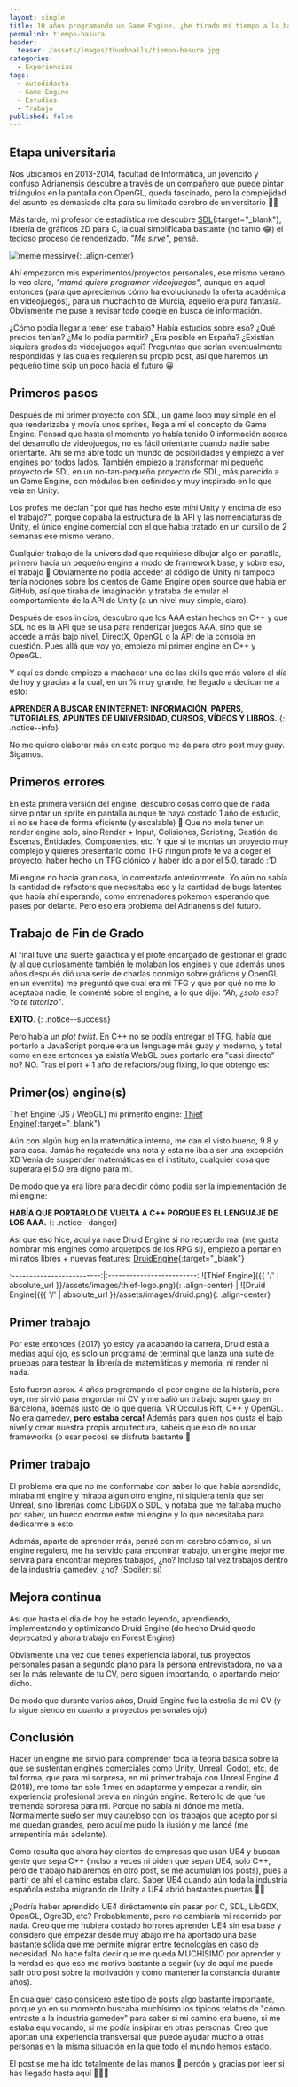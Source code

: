 ```yaml
---
layout: single
title: 10 años programando un Game Engine, ¿he tirado mi tiempo a la basura?
permalink: tiempo-basura
header:
  teaser: /assets/images/thumbnails/tiempo-basura.jpg
categories:
  - Experiencias
tags:
  - Autodidacta
  - Game Engine
  - Estudios
  - Trabajo
published: false
---
```


## Etapa universitaria

Nos ubicamos en 2013-2014, facultad de Informática, un jovencito <!--more--> y confuso Adrianensis descubre a través de un compañero que puede pintar triángulos en la pantalla con OpenGL, queda fascinado, pero la complejidad del asunto es demasiado alta para su limitado cerebro de universitario 🧠🔥

Más tarde, mi profesor de estadística me descubre [SDL](https://www.libsdl.org/){:target="_blank"}, librería de gráficos 2D para C, la cual simplificaba bastante (no tanto 😂) el tedioso proceso de renderizado. *"Me sirve"*, pensé.

![meme messirve](https://media.tenor.com/Hofn6Gv01poAAAAd/messirve-cool.gif){: .align-center}


Ahí empezaron mis experimentos/proyectos personales, ese mismo verano lo veo claro, *"mamá quiero programar videojuegos"*, aunque en aquel entonces (para que apreciemos cómo ha evolucionado la oferta académica en videojuegos), para un muchachito de Murcia, aquello era pura fantasía. Obviamente me puse a revisar todo google en busca de información.

¿Cómo podía llegar a tener ese trabajo? Había estudios sobre eso? ¿Qué precios tenían? ¿Me lo podía permitir? ¿Era posible en España? ¿Existían siquiera grados de videojuegos aquí? Preguntas que serían eventualmente respondidas y las cuales requieren su propio post, así que haremos un pequeño time skip un poco hacia el futuro 😀

## Primeros pasos

Después de mi primer proyecto con SDL, un game loop muy simple en el que renderizaba y movía unos sprites, llega a mí el concepto de Game Engine. Pensad que hasta el momento yo había tenido 0 información acerca del desarrollo de videojuegos, no es fácil orientarte cuando nadie sabe orientarte. Ahí se me abre todo un mundo de posibilidades y empiezo a ver engines por todos lados. También empiezo a transformar mi pequeño proyecto de SDL en un no-tan-pequeño proyecto de SDL, más parecido a un Game Engine, con módulos bien definidos y muy inspirado en lo que veía en Unity.

Los profes me decían "por qué has hecho este mini Unity y encima de eso el trabajo?", porque copiaba la estructura de la API y las nomenclaturas de Unity, el único engine comercial con el que había tratado en un cursillo de 2 semanas ese mismo verano.

Cualquier trabajo de la universidad que requiriese dibujar algo en panatlla, primero hacía un pequeño engine a modo de framework base, y sobre eso, el trabajo 🥴 Obviamente no podía acceder al código de Unity ni tampoco tenía nociones sobre los cientos de Game Engine open source que había en GitHub, así que tiraba de imaginación y trataba de emular el comportamiento de la API de Unity (a un nivel muy simple, claro).

Después de esos inicios, descubro que los AAA están hechos en C++ y que SDL no es la API que se usa para renderizar juegos AAA, sino que se accede a más bajo nivel, DirectX, OpenGL o la API de la consola en cuestión. Pues allá que voy yo, empiezo mi primer engine en C++ y OpenGL.

Y aquí es donde empiezo a machacar una de las skills que más valoro al día de hoy y gracias a la cual, en un % muy grande, he llegado a dedicarme a esto:

**APRENDER A BUSCAR EN INTERNET: INFORMACIÓN, PAPERS, TUTORIALES, APUNTES DE UNIVERSIDAD, CURSOS, VÍDEOS Y LIBROS.**
{: .notice--info}

No me quiero elaborar más en esto porque me da para otro post muy guay. Sigamos.

## Primeros errores

En esta primera versión del engine, descubro cosas como que de nada sirve pintar un sprite en pantalla aunque te haya costado 1 año de estudio, si no se hace de forma eficiente (y escalable) 🥲 Que no mola tener un render engine solo, sino Render + Input, Colisiones, Scripting, Gestión de Escenas, Entidades, Componentes, etc. Y que si te montas un proyecto muy complejo y quieres presentarlo como TFG ningún profe te va a coger el proyecto, haber hecho un TFG clónico y haber ido a por el 5.0, tarado :'D

Mi engine no hacía gran cosa, lo comentado anteriormente. Yo aún no sabía la cantidad de refactors que necesitaba eso y la cantidad de bugs latentes que había ahí esperando, como entrenadores pokemon esperando que pases por delante. Pero eso era problema del Adrianensis del futuro.

## Trabajo de Fin de Grado

Al final tuve una suerte galáctica y el profe encargado de gestionar el grado (y al que curiosamente también le molaban los engines y que además unos años después dió una serie de charlas conmigo sobre gráficos y OpenGL en un eventito) me preguntó que cual era mi TFG y que por qué no me lo aceptaba nadie, le comenté sobre el engine, a lo que dijo: *"Ah, ¿solo eso? Yo te tutorizo"*.

**ÉXITO**.
{: .notice--success}

Pero había un *plot twist*. En C++ no se podía entregar el TFG, había que portarlo a JavaScript porque era un lenguage más guay y moderno, y total como en ese entonces ya existía WebGL pues portarlo era "casi directo" no? NO. Tras el port + 1 año de refactors/bug fixing, lo que obtengo es:

## Primer(os) engine(s)

Thief Engine (JS / WebGL) mi primerito engine: [<i class="fab fa-fw fa-github-square" aria-hidden="true"></i><span class="label">Thief Engine</span>](https://github.com/adrianensis/ThiefEngine){:target="_blank"}

Aún con algún bug en la matemática interna, me dan el visto bueno, 9.8 y para casa. Jamás he regateado una nota y esta no iba a ser una excepción XD Venía de suspender matemáticas en el instituto, cualquier cosa que superara el 5.0 era digno para mí.

De modo que ya era libre para decidir cómo podía ser la implementación de mi engine:

**HABÍA QUE PORTARLO DE VUELTA A C++ PORQUE ES EL LENGUAJE DE LOS AAA.**
{: .notice--danger}

Así que eso hice, aquí ya nace Druid Engine si no recuerdo mal (me gusta nombrar mis engines como arquetipos de los RPG si), empiezo a portar en mi ratos libres + nuevas features: [<i class="fab fa-fw fa-github-square" aria-hidden="true"></i><span class="label">DruidEngine</span>](https://github.com/adrianensis/DruidEngine){:target="_blank"}

:-------------------------:|:-------------------------:
![Thief Engine]({{ '/' | absolute_url }}/assets/images/thief-logo.png){: .align-center} | ![Druid Engine]({{ '/' | absolute_url }}/assets/images/druid.png){: .align-center}

## Primer trabajo

Por este entonces (2017) yo estoy ya acabando la carrera, Druid está a medias aquí ojo, es solo un programa de terminal que lanza una suite de pruebas para testear la librería de matemáticas y memoria, ni render ni nada.

Esto fueron aprox. 4 años programando el peor engine de la historia, pero oye, me sirvió para engordar mi CV y me salió un trabajo super guay en Barcelona, además justo de lo que quería. VR Occulus Rift, C++ y OpenGL. No era gamedev, **pero estaba cerca!** Además para quien nos gusta el bajo nivel y crear nuestra propia arquitectura, sabéis que eso de no usar frameworks (o usar pocos) se disfruta bastante 🤖

## Primer trabajo

El problema era que no me conformaba con saber lo que había aprendido, miraba mi engine y miraba algún otro engine, ni siquiera tenía que ser Unreal, sino librerías como LibGDX o SDL, y notaba que me faltaba mucho por saber, un hueco enorme entre mi engine y lo que necesitaba para dedicarme a esto.

Además, aparte de aprender más, pensé con mi cerebro cósmico, si un engine regulero, me ha servido para encontrar trabajo, un engine mejor me servirá para encontrar mejores trabajos, ¿no? Incluso tal vez trabajos dentro de la industria gamedev, ¿no? (Spoiler: si)

## Mejora continua

Así que hasta el día de hoy he estado leyendo, aprendiendo, implementando y optimizando Druid Engine (de hecho Druid quedo deprecated y ahora trabajo en Forest Engine).

Obviamente una vez que tienes experiencia laboral, tus proyectos personales pasan a segundo plano para la persona entrevistadora, no va a ser lo más relevante de tu CV, pero siguen importando, o aportando mejor dicho.

De modo que durante varios años, Druid Engine fue la estrella de mi CV (y lo sigue siendo en cuanto a proyectos personales ojo)

## Conclusión

Hacer un engine me sirvió para comprender toda la teoría básica sobre la que se sustentan engines comerciales como Unity, Unreal, Godot, etc, de tal forma, que para mi sorpresa, en mi primer trabajo con Unreal Engine 4 (2018), me tomó tan solo 1 mes en adaptarme y empezar a rendir, sin experiencia profesional previa en ningún engine. Reitero lo de que fue tremenda sorpresa para mi. Porque no sabía ni dónde me metía. Normalmente suelo ser muy cauteloso con los trabajos que acepto por si me quedan grandes, pero aquí me pudo la ilusión y me lancé (me arrepentiría más adelante).

Como resulta que ahora hay cientos de empresas que usan UE4 y buscan gente que sepa C++ (inclso a veces ni piden que sepan UE4, solo C++, pero de trabajo hablaremos en otro post, se me acumulan los posts), pues a partir de ahí el camino estaba claro. Saber UE4 cuando aún toda la industria española estaba migrando de Unity a UE4 abrió bastantes puertas 👀🚪

¿Podría haber aprendido UE4 diréctamente sin pasar por C, SDL, LibGDX, OpenGL, Ogre3D, etc? Probablemente, pero no cambiaría mi recorrido por nada. Creo que me hubiera costado horrores aprender UE4 sin esa base y considero que empezar desde muy abajo me ha aportado una base bastante sólida que me permite migrar entre tecnologías en caso de necesidad. No hace falta decir que me queda MUCHÍSIMO por aprender y la verdad es que eso me motiva bastante a seguir (uy de aquí me puede salir otro post sobre la motivación y como mantener la constancia durante años).

En cualquer caso considero este tipo de posts algo bastante importante, porque yo en su momento buscaba muchísimo los típicos relatos de "cómo entraste a la industria gamedev" para saber si mi camino era bueno, si me estaba equivocando, si me podía insipirar en otras personas. Creo que aportan una experiencia transversal que puede ayudar mucho a otras personas en la misma situación en la que todo el mundo hemos estado.

El post se me ha ido totalmente de las manos 📜 perdón y gracias por leer si has llegado hasta aquí 🙂👋💚
